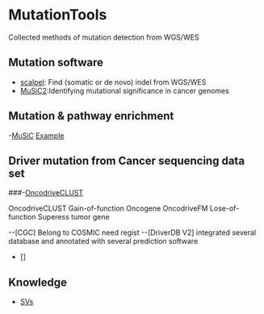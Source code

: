 # MutationTools
Collected methods of mutation detection from WGS/WES

## Mutation software
- [scalpel](http://scalpel.sourceforge.net/manual.html): Find (somatic or de novo) indel from WGS/WES 
- [MuSiC2](https://github.com/ding-lab/MuSiC2):Identifying mutational significance in cancer genomes

## Mutation & pathway enrichment
-[MuSiC](http://gmt.genome.wustl.edu/packages/genome-music/index.html)
[Example](http://wp.zxzyl.com/?p=276)

## Driver mutation from Cancer sequencing data set
###-[OncodriveCLUST](https://bitbucket.org/bbglab/oncodriveclust) 

OncodriveCLUST Gain-of-function Oncogene
OncodriveFM Lose-of-function Superess tumor gene

--[CGC] Belong to COSMIC
  need regist
--[DriverDB V2]
  integrated several database and annotated with several prediction software
- []



## Knowledge
- [SVs](http://biosb.nl/wp-content/uploads/2014/10/Day-2-Guryev-CNV-calling-in-Gene-Panels.pdf)
